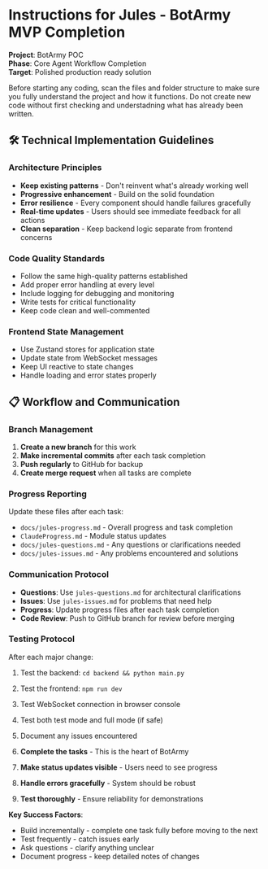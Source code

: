 # Instructions for Jules - BotArmy MVP Completion

**Project**: BotArmy POC  
**Phase**: Core Agent Workflow Completion  
**Target**: Polished production ready solution  

Before starting any coding, scan the files and folder structure to make sure you fully understand the project and how it functions.
Do not create new code without first checking and understadning what has already been written.

## 🛠️ Technical Implementation Guidelines

### **Architecture Principles**

- **Keep existing patterns** - Don't reinvent what's already working well
- **Progressive enhancement** - Build on the solid foundation
- **Error resilience** - Every component should handle failures gracefully
- **Real-time updates** - Users should see immediate feedback for all actions
- **Clean separation** - Keep backend logic separate from frontend concerns

### **Code Quality Standards**

- Follow the same high-quality patterns established
- Add proper error handling at every level
- Include logging for debugging and monitoring
- Write tests for critical functionality
- Keep code clean and well-commented

### **Frontend State Management**

- Use Zustand stores for application state
- Update state from WebSocket messages
- Keep UI reactive to state changes
- Handle loading and error states properly

## 📋 Workflow and Communication

### **Branch Management**

1. **Create a new branch** for this work
2. **Make incremental commits** after each task completion
3. **Push regularly** to GitHub for backup
4. **Create merge request** when all tasks are complete

### **Progress Reporting**

Update these files after each task:

- `docs/jules-progress.md` - Overall progress and task completion
- `ClaudeProgress.md` - Module status updates
- `docs/jules-questions.md` - Any questions or clarifications needed
- `docs/jules-issues.md` - Any problems encountered and solutions

### **Communication Protocol**

- **Questions**: Use `jules-questions.md` for architectural clarifications
- **Issues**: Use `jules-issues.md` for problems that need help
- **Progress**: Update progress files after each task completion
- **Code Review**: Push to GitHub branch for review before merging

### **Testing Protocol**

After each major change:

1. Test the backend: `cd backend && python main.py`
2. Test the frontend: `npm run dev`
3. Test WebSocket connection in browser console
4. Test both test mode and full mode (if safe)
5. Document any issues encountered

1. **Complete the tasks** - This is the heart of BotArmy
2. **Make status updates visible** - Users need to see progress
3. **Handle errors gracefully** - System should be robust
4. **Test thoroughly** - Ensure reliability for demonstrations

**Key Success Factors**:

- Build incrementally - complete one task fully before moving to the next
- Test frequently - catch issues early
- Ask questions - clarify anything unclear
- Document progress - keep detailed notes of changes
